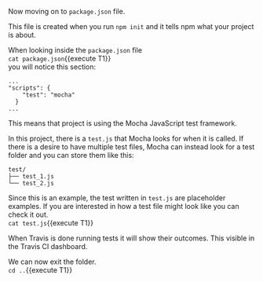 Now moving on to `package.json` file.

This file is created when you run `npm init` and it tells npm what your project is about. 

When looking inside the `package.json` file  
`cat package.json`{{execute T1}}   
you will notice this section:
```
...
"scripts": {
    "test": "mocha"
  }
...
```

This means that project is using the Mocha JavaScript test framework.  

In this project, there is a `test.js` that Mocha looks for when it is called. If there is a desire to have multiple test files, Mocha can instead look for a test folder and you can store them like this:

```
test/
├── test_1.js
└── test_2.js
```

Since this is an example, the test written in `test.js` are placeholder examples. If you are interested in how a test file might look like you can check it out.  
`cat test.js`{{execute T1}}  

When Travis is done running tests it will show their outcomes. This visible in the Travis CI dashboard.

We can now exit the folder.  
`cd ..`{{execute T1}}